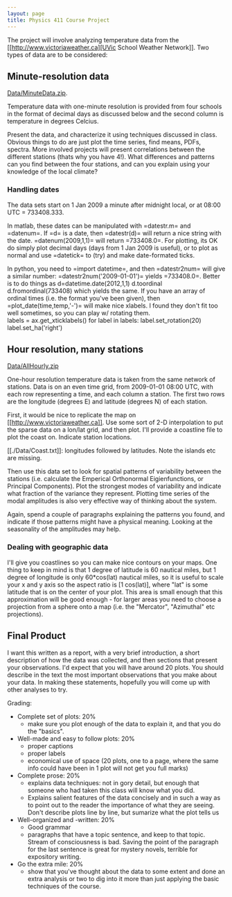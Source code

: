 ```yaml
---
layout: page
title: Physics 411 Course Project
---
```


The project will involve analyzing temperature data from the
[[http://www.victoriaweather.ca][UVic School Weather Network]].  Two types of data are to be considered:

<contents>

## Minute-resolution data

[Data/MinuteData.zip](http://web.uvic.ca/~jklymak/Phy411/Data/MinuteData.zip).

Temperature data with one-minute resolution is provided from four schools in the
format of decimal days as discussed below and the second column is
temperature in degrees Celcius.  

Present the data, and characterize it using  techniques discussed in
class.  Obvious things to do are just plot the time series, find
means, PDFs, spectra.  More involved projects will present
correlations between the different stations (thats why you have 4!).
What differences and patterns can you find between the four stations,
and can you explain using your knowledge of the local climate?  

### Handling dates

The data sets start on 1 Jan 2009 a minute after midnight local, or at
08:00 UTC = 733408.333.  

In matlab, these dates can be manipulated with =datestr.m=
and =datenum=.  If =d= is a date, then =datestr(d)= will return a nice
string with the date.  =datenum(2009,1,1)= will return =733408.0=.  For
plotting, its OK do simply plot decimal days (days from 1 Jan 2009 is
useful), or to plot as normal and use =datetick= to (try) and make
date-formated ticks. 

In python, you need to =import datetime=, and then  =datestr2num= will give a similar number:
=datestr2num('2009-01-01')= yields =733408.0=.  Better is to do things as 
<src lang='python'>
d=datetime.date(2012,1,1)
d.toordinal
d.fromordinal(733408)
</src>
which yields the same.  If you have an array of ordinal times
(i.e. the format you've been given), then 
=plot_date(time,temp,'-')= will make nice xlabels.  I found they don't
fit too well sometimes, so you can play w/ rotating them.  
<src lang='python'>
labels = ax.get_xticklabels() 
for label in labels: 
    label.set_rotation(20)
    label.set_ha('right')
</src>



## Hour resolution, many stations

[Data/AllHourly.zip](http://web.uvic.ca/~jklymak/Phy411/Data/AllHourly.zip)

One-hour resolution temperature data is taken from the same network of
stations.  Data is on an even time grid, from 2009-01-01 08:00 UTC,
with each row representing a time, and each column a station.  The
first two rows are the longitude (degrees E) and latitude (degrees N)
of each station.  

First, it would be nice to replicate the map on
[[http://www.victoriaweather.ca]].  Use some sort of 2-D interpolation to
put the sparse data on a lon/lat grid, and then plot.  I'll provide a
coastline file to plot the coast on.  Indicate station locations.

[[./Data/Coast.txt]]: longitudes followed by latitudes.  Note the islands
etc are missing.  

Then use this data set to look for spatial patterns of variability
between the stations (i.e. calculate the Emperical Orthonormal
Eigienfunctions, or Principal Components).  Plot the strongest modes
of variability and indicate what fraction of the variance they
represent.  Plotting time series of the modal amplitudes is also very
effective way of thinking about the system.

Again, spend a couple of paragraphs explaining the patterns you found,
and indicate if those patterns might have a physical meaning.  Looking
at the seasonality of the amplitudes may help.

### Dealing with geographic data

I'll give you coastlines so you can make nice contours on your maps.
One thing to keep in mind is that 1 degree of latitude is 60 nautical
miles, but 1 degree of longitude is only 60*cos(lat) nautical miles,
so it is useful to scale your x and y axis so the aspect ratio is [1
cos(lat)], where "lat" is some latitude that is on the center of your
plot.  This area is small enough that this approximation will be good
enough - for larger areas you need to choose a projection from a
sphere onto a map (i.e. the "Mercator", "Azimuthal" etc projections).  

## Final Product

I want this written as a report, with a very brief introduction, a
short description of how the data was collected, and then sections
that present your observations.  I'd expect that you will have around
20 plots.  You should describe in the text the most important
observations that you make about your data.  In making these
statements, hopefully you will come up with other analyses to try.

Grading:  
   - Complete set of plots: 20%
      - make sure you plot enough of the data to explain it, and that
        you do the "basics".  
   - Well-made and easy to follow plots: 20%
      - proper captions
      - proper labels
      - economical use of space (20 plots, one to a page, where the
        same info could have been in 1 plot will not get you full marks)
   - Complete prose: 20%
      - explains data techniques: not in gory detail, but enough that
        someone who had taken this class will know what you did. 
      - Explains salient features of the data concisely and in such a
        way as to point out to the reader the importance of what they
        are seeing. Don't describe plots line by line, but sumarize
        what the plot tells us
   - Well-organized and -written: 20%
      - Good grammar
      - paragraphs that have a topic sentence, and keep to that
        topic. Stream of consciousness is bad.  Saving the point of
        the paragraph for the last sentence is great for mystery
        novels, terrible for expository writing.  
   - Go the extra mile: 20% 
      - show that you've thought about the data to some extent and
        done an extra analysis or two to dig into it more than just
        applying the basic techniques of the course.  
